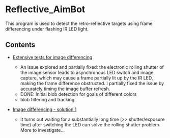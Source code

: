 # Reflective_AimBot
This program is used to detect the retro-reflective targets using frame differencing under flashing IR LED light.

## Contents
- [Extensive tests for image differencing](https://github.com/Jarvis-X/Reflective_AimBot/blob/main/Goal_detection_frame_differencing.py)
  - An issue explored and partially fixed: the electronic rolling shutter of the image sensor leads to asynchronous LED switch and image capture,
    which may cause a frame partially lit up by the IR LED, making the frame difference obstructed. I partially fixed the issue by accurately
    timing the image buffer refresh. 
  - DONE: Initial blob detection for goals of different colors
  - blob filtering and tracking
  
- [Image differencing - solution 1](https://github.com/Jarvis-X/Reflective_AimBot/blob/main/Goal_detection_frame_differencing_camera_test.py)
  - It turns out waiting for a substantially long time (>> shutter/exposure time) after switching the LED can solve the rolling shutter problem. More to investigate...
